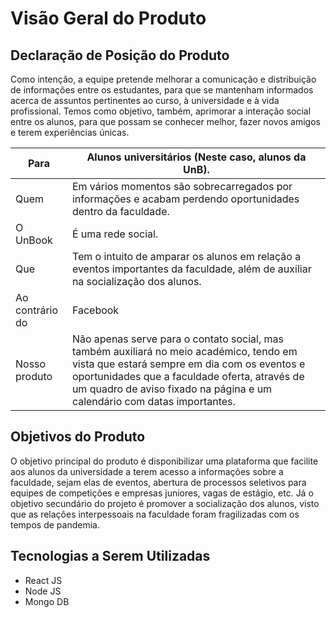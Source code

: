 # Visão Geral do Produto

## Declaração de Posição do Produto

Como intenção, a equipe pretende melhorar a comunicação e distribuição de informações entre os estudantes, para que se mantenham informados acerca de assuntos pertinentes ao curso, à universidade e à vida profissional. Temos como objetivo, também, aprimorar a interação social entre os alunos, para que possam se conhecer melhor, fazer novos amigos e terem experiências únicas.

| Para            | Alunos universitários (Neste caso, alunos da UnB).                                                                                                                                                                                                                   |
| --------------- | -------------------------------------------------------------------------------------------------------------------------------------------------------------------------------------------------------------------------------------------------------------------- |
| Quem            | Em vários momentos são sobrecarregados por informações e acabam perdendo oportunidades dentro da faculdade.                                                                                                                                                          |
| O UnBook        | É uma rede social.                                                                                                                                                                                                                                                   |
| Que             | Tem o intuito de amparar os alunos em relação a eventos importantes da faculdade, além de auxiliar na socialização dos alunos.                                                                                                                                       |
| Ao contrário do | Facebook                                                                                                                                                                                                                                                             |
| Nosso produto   | Não apenas serve para o contato social, mas também auxiliará no meio académico, tendo em vista que estará sempre em dia com os eventos e oportunidades que a faculdade oferta, através de um quadro de aviso fixado na página e um calendário com datas importantes. |

## Objetivos do Produto

O objetivo principal do produto é disponibilizar uma plataforma que facilite aos alunos da universidade a terem acesso a informações sobre a faculdade, sejam elas de eventos, abertura de processos seletivos para equipes de competições e empresas juniores, vagas de estágio, etc. Já o objetivo secundário do projeto é promover a socialização dos alunos, visto que as relações interpessoais na faculdade foram fragilizadas com os tempos de pandemia.

## Tecnologias a Serem Utilizadas

- React JS
- Node JS
- Mongo DB
